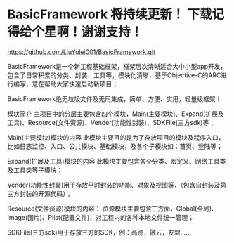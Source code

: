 # BasicFramework 将持续更新！ 下载记得给个星啊！谢谢支持！

https://github.com/LiuYulei001/BasicFramework.git

BasicFramework是一个新工程基础框架，框架层次清晰适合大中小型app开发，包含了日常积累的分类、封装、工具等，模块化清晰，基于Objective-C的ARC进行编写，意在帮助大家快速启动新项目；

BasicFramework绝无垃圾文件及无用集成，简单、方便、实用，轻量级框架！

模块简介
主项目中的分层主要包含四个模块，Main(主要模块)、Expand(扩展及工具)、Resource(文件资源)、Vender(功能性封装)、SDKFile(三方sdk)等；

Main(主要模块)模块的内容
此模块主要目的是为了存放项目的模块及程序入口，比如日志监控、入口、公共模块、基础模块，及各个子模块如：首页、登陆等；

Expand(扩展及工具)模块的内容
此模块主要包含各个分类、宏定义、网络工具类及工具类等子模块；

Vender(功能性封装)用于存放平时封装的功能、对象及视图等，（包含自封装及第三方封装的开源代码）；

Resource(文件资源)模块的内容：
资源模块主要包含三方面，Global(全局)、Image(图片)、Plist(配置文件)，对工程内的各种本地文件统一管理；

SDKFile(三方sdk)用于存放三方的SDK，例：高德，融云，友盟......
